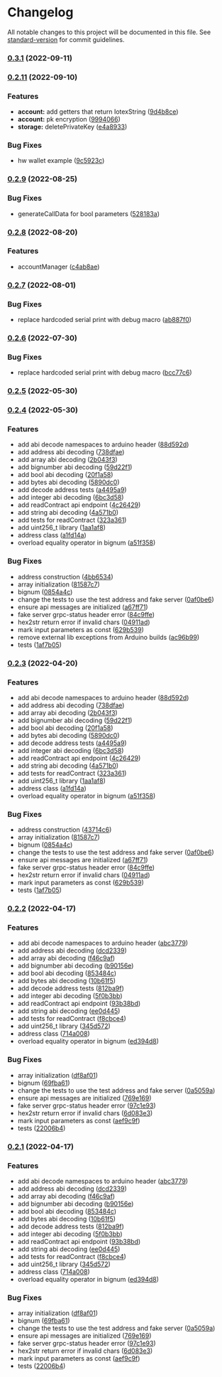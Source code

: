 # Changelog

All notable changes to this project will be documented in this file. See [standard-version](https://github.com/conventional-changelog/standard-version) for commit guidelines.

### [0.3.1](https://github.com/iotexproject/arduino-sdk/compare/v0.2.11...v0.3.1) (2022-09-11)

### [0.2.11](https://github.com/iotexproject/arduino-sdk/compare/v0.2.9...v0.2.11) (2022-09-10)


### Features

* **account:** add getters that return IotexString ([9d4b8ce](https://github.com/iotexproject/arduino-sdk/commit/9d4b8ce27b0f07fdbe7a66d8efdbd7c5e72b1f8b))
* **account:** pk encryption ([9994066](https://github.com/iotexproject/arduino-sdk/commit/9994066f5991861298308b91c4d4b98c531dd9bc))
* **storage:**  deletePrivateKey ([e4a8933](https://github.com/iotexproject/arduino-sdk/commit/e4a89333df2fe53418a7f2cdefe66845dba20263))


### Bug Fixes

* hw wallet example ([9c5923c](https://github.com/iotexproject/arduino-sdk/commit/9c5923c692624dca7f402dffce4ce7ffe3a9948a))

### [0.2.9](https://github.com/iotexproject/arduino-sdk/compare/v0.2.8...v0.2.9) (2022-08-25)


### Bug Fixes

*  generateCallData for bool parameters ([528183a](https://github.com/iotexproject/arduino-sdk/commit/528183aba3841ad19ca17143201f110e620c706d))

### [0.2.8](https://github.com/iotexproject/arduino-sdk/compare/v0.2.7...v0.2.8) (2022-08-20)


### Features

* accountManager ([c4ab8ae](https://github.com/iotexproject/arduino-sdk/commit/c4ab8aedaaa3bc502d6d26153addd2bcf1b7ff7a))

### [0.2.7](https://github.com/iotexproject/arduino-sdk/compare/v0.2.5...v0.2.7) (2022-08-01)


### Bug Fixes

* replace hardcoded serial print with debug macro ([ab887f0](https://github.com/iotexproject/arduino-sdk/commit/ab887f07fa564d41b63a5a56d53ee734015fbabe))

### [0.2.6](https://github.com/iotexproject/arduino-sdk/compare/v0.2.5...v0.2.6) (2022-07-30)


### Bug Fixes

* replace hardcoded serial print with debug macro ([bcc77c6](https://github.com/iotexproject/arduino-sdk/commit/bcc77c6da70152577ef38f0b8351459c8c1bd8f9))

### [0.2.5](https://github.com/iotexproject/arduino-sdk/compare/v0.2.4...v0.2.5) (2022-05-30)

### [0.2.4](https://github.com/iotexproject/arduino-sdk/compare/v0.1.6...v0.2.4) (2022-05-30)


### Features

* add abi decode namespaces to arduino header ([88d592d](https://github.com/iotexproject/arduino-sdk/commit/88d592d514c14007248ddf6bf573728988d11faf))
* add address abi decoding ([738dfae](https://github.com/iotexproject/arduino-sdk/commit/738dfaedf50f3a81fd727cc1b8014e1a8fcdf9f0))
* add array abi decoding ([2b043f3](https://github.com/iotexproject/arduino-sdk/commit/2b043f3eb862e6917ec49003b405daed86f32d3a))
* add bignumber abi decoding ([59d22f1](https://github.com/iotexproject/arduino-sdk/commit/59d22f1dac3eb7686975ad82c07cb0e5ad09d3a2))
* add bool abi decoding ([20f1a58](https://github.com/iotexproject/arduino-sdk/commit/20f1a58fa1275f4104d53e9059086603fccaf30a))
* add bytes abi decoding ([5890dc0](https://github.com/iotexproject/arduino-sdk/commit/5890dc055bb2b69d6b24e065b7d0b9104ffd307c))
* add decode address tests ([a4495a9](https://github.com/iotexproject/arduino-sdk/commit/a4495a92dce1cb10cb0cbf8e3dd3e2973bbd94de))
* add integer abi decoding ([6bc3d58](https://github.com/iotexproject/arduino-sdk/commit/6bc3d5829f0d07235318b20e64f553c61b91892b))
* add readContract api endpoint ([4c26429](https://github.com/iotexproject/arduino-sdk/commit/4c26429f1265b6c6e4301c843435e8faef1be443))
* add string abi decoding ([4a571b0](https://github.com/iotexproject/arduino-sdk/commit/4a571b0333c7eddccea7ede2e7ab08c20a03a982))
* add tests for readContract ([323a361](https://github.com/iotexproject/arduino-sdk/commit/323a361f2ae45065d34407230f4dc10b17f05155))
* add uint256_t library ([1aa1af8](https://github.com/iotexproject/arduino-sdk/commit/1aa1af8271de94ba1374c9da329276601aea35c8))
* address class ([a1fd14a](https://github.com/iotexproject/arduino-sdk/commit/a1fd14ad7717866e66833ba36db4c8184aeef1ba))
* overload equality operator in bignum ([a51f358](https://github.com/iotexproject/arduino-sdk/commit/a51f358edc9006374ae3360afb1d4fb0609e9ac8))


### Bug Fixes

* address construction ([4bb6534](https://github.com/iotexproject/arduino-sdk/commit/4bb653446f90a3015a7b38cdb885cf589b1def8d))
* array initialization ([81587c7](https://github.com/iotexproject/arduino-sdk/commit/81587c7f7069ee622671ea9f9d35f9d9cea51092))
* bignum ([0854a4c](https://github.com/iotexproject/arduino-sdk/commit/0854a4c9f163526a6540c2471a8364e9f05ef7de))
* change the tests to use the test address and fake server ([0af0be6](https://github.com/iotexproject/arduino-sdk/commit/0af0be6b03fcf749a84f6fcaa67126e0f362d0c4))
* ensure api messages are initialized ([a67ff71](https://github.com/iotexproject/arduino-sdk/commit/a67ff71032eb12d0e7c60da39b8ea5ed67624f55))
* fake server grpc-status header error ([84c9ffe](https://github.com/iotexproject/arduino-sdk/commit/84c9ffea5cc0338d337c4d7cd81f2f47fd9f8a36))
* hex2str return error if invalid chars ([04911ad](https://github.com/iotexproject/arduino-sdk/commit/04911ad78d50aba1bec7b79a602caae7b4fe9ea0))
* mark input parameters as const ([629b539](https://github.com/iotexproject/arduino-sdk/commit/629b53993224ad0ad6536d4605db7620d0e90eec))
* remove external lib exceptions from Arduino builds ([ac96b99](https://github.com/iotexproject/arduino-sdk/commit/ac96b9946ef1722dfa006a3d03ca5a5c180995e9))
* tests ([1af7b05](https://github.com/iotexproject/arduino-sdk/commit/1af7b05df76e155d59cb09e2c008352eacdb3155))

### [0.2.3](https://github.com/iotexproject/arduino-sdk/compare/v0.1.6...v0.2.3) (2022-04-20)


### Features

* add abi decode namespaces to arduino header ([88d592d](https://github.com/iotexproject/arduino-sdk/commit/88d592d514c14007248ddf6bf573728988d11faf))
* add address abi decoding ([738dfae](https://github.com/iotexproject/arduino-sdk/commit/738dfaedf50f3a81fd727cc1b8014e1a8fcdf9f0))
* add array abi decoding ([2b043f3](https://github.com/iotexproject/arduino-sdk/commit/2b043f3eb862e6917ec49003b405daed86f32d3a))
* add bignumber abi decoding ([59d22f1](https://github.com/iotexproject/arduino-sdk/commit/59d22f1dac3eb7686975ad82c07cb0e5ad09d3a2))
* add bool abi decoding ([20f1a58](https://github.com/iotexproject/arduino-sdk/commit/20f1a58fa1275f4104d53e9059086603fccaf30a))
* add bytes abi decoding ([5890dc0](https://github.com/iotexproject/arduino-sdk/commit/5890dc055bb2b69d6b24e065b7d0b9104ffd307c))
* add decode address tests ([a4495a9](https://github.com/iotexproject/arduino-sdk/commit/a4495a92dce1cb10cb0cbf8e3dd3e2973bbd94de))
* add integer abi decoding ([6bc3d58](https://github.com/iotexproject/arduino-sdk/commit/6bc3d5829f0d07235318b20e64f553c61b91892b))
* add readContract api endpoint ([4c26429](https://github.com/iotexproject/arduino-sdk/commit/4c26429f1265b6c6e4301c843435e8faef1be443))
* add string abi decoding ([4a571b0](https://github.com/iotexproject/arduino-sdk/commit/4a571b0333c7eddccea7ede2e7ab08c20a03a982))
* add tests for readContract ([323a361](https://github.com/iotexproject/arduino-sdk/commit/323a361f2ae45065d34407230f4dc10b17f05155))
* add uint256_t library ([1aa1af8](https://github.com/iotexproject/arduino-sdk/commit/1aa1af8271de94ba1374c9da329276601aea35c8))
* address class ([a1fd14a](https://github.com/iotexproject/arduino-sdk/commit/a1fd14ad7717866e66833ba36db4c8184aeef1ba))
* overload equality operator in bignum ([a51f358](https://github.com/iotexproject/arduino-sdk/commit/a51f358edc9006374ae3360afb1d4fb0609e9ac8))


### Bug Fixes

* address construction ([43714c6](https://github.com/iotexproject/arduino-sdk/commit/43714c69763792f4fc476294e25ba90969f46094))
* array initialization ([81587c7](https://github.com/iotexproject/arduino-sdk/commit/81587c7f7069ee622671ea9f9d35f9d9cea51092))
* bignum ([0854a4c](https://github.com/iotexproject/arduino-sdk/commit/0854a4c9f163526a6540c2471a8364e9f05ef7de))
* change the tests to use the test address and fake server ([0af0be6](https://github.com/iotexproject/arduino-sdk/commit/0af0be6b03fcf749a84f6fcaa67126e0f362d0c4))
* ensure api messages are initialized ([a67ff71](https://github.com/iotexproject/arduino-sdk/commit/a67ff71032eb12d0e7c60da39b8ea5ed67624f55))
* fake server grpc-status header error ([84c9ffe](https://github.com/iotexproject/arduino-sdk/commit/84c9ffea5cc0338d337c4d7cd81f2f47fd9f8a36))
* hex2str return error if invalid chars ([04911ad](https://github.com/iotexproject/arduino-sdk/commit/04911ad78d50aba1bec7b79a602caae7b4fe9ea0))
* mark input parameters as const ([629b539](https://github.com/iotexproject/arduino-sdk/commit/629b53993224ad0ad6536d4605db7620d0e90eec))
* tests ([1af7b05](https://github.com/iotexproject/arduino-sdk/commit/1af7b05df76e155d59cb09e2c008352eacdb3155))

### [0.2.2](https://github.com/iotexproject/arduino-sdk/compare/v0.1.6...v0.2.2) (2022-04-17)


### Features

* add abi decode namespaces to arduino header ([abc3779](https://github.com/iotexproject/arduino-sdk/commit/abc3779004ca95f1c85ab68a81a8d291e85f2ffe))
* add address abi decoding ([dcd2339](https://github.com/iotexproject/arduino-sdk/commit/dcd2339d3877d4cbc2bf6141f038066986bdb0e5))
* add array abi decoding ([f46c9af](https://github.com/iotexproject/arduino-sdk/commit/f46c9af71bb2a05f1cb0a648ed3c8f576c3ad847))
* add bignumber abi decoding ([b90156e](https://github.com/iotexproject/arduino-sdk/commit/b90156e14c0ab09d83c68360764e402db09241f2))
* add bool abi decoding ([853484c](https://github.com/iotexproject/arduino-sdk/commit/853484c59c89a98703238be798d85a6b89a63425))
* add bytes abi decoding ([10b61f5](https://github.com/iotexproject/arduino-sdk/commit/10b61f59b37253c7d7d5881c82267301a30c1554))
* add decode address tests ([812ba9f](https://github.com/iotexproject/arduino-sdk/commit/812ba9f9cff7a32920ea3fce9cf79dbb122024a3))
* add integer abi decoding ([5f0b3bb](https://github.com/iotexproject/arduino-sdk/commit/5f0b3bba9b75b83cda58b1ba2fbd5af3698677c8))
* add readContract api endpoint ([93b38bd](https://github.com/iotexproject/arduino-sdk/commit/93b38bd5bf005cfc75045785063a71516a4a7b92))
* add string abi decoding ([ee0d445](https://github.com/iotexproject/arduino-sdk/commit/ee0d4455f45b238481661c595d7d07cd1a7cb8a0))
* add tests for readContract ([f8cbce4](https://github.com/iotexproject/arduino-sdk/commit/f8cbce4decac059b6e68cbe7acab3ccb19bd3896))
* add uint256_t library ([345d572](https://github.com/iotexproject/arduino-sdk/commit/345d5727b2706c60b155f27b2bca8aa1f92b8c89))
* address class ([714a008](https://github.com/iotexproject/arduino-sdk/commit/714a0086a46ce3a3086fb71ce6ad01d442ecb1a1))
* overload equality operator in bignum ([ed394d8](https://github.com/iotexproject/arduino-sdk/commit/ed394d8a8b3ea868269f7902f44c7412fea9f3c4))


### Bug Fixes

* array initialization ([df8af01](https://github.com/iotexproject/arduino-sdk/commit/df8af01aab0424ab5b6691decd7c47a34c95c109))
* bignum ([69fba61](https://github.com/iotexproject/arduino-sdk/commit/69fba61cb187ddd8646ea7a38b53f37dd6b39e64))
* change the tests to use the test address and fake server ([0a5059a](https://github.com/iotexproject/arduino-sdk/commit/0a5059a18ee2cccbd4e8ee197345fdee092bc75b))
* ensure api messages are initialized ([769e169](https://github.com/iotexproject/arduino-sdk/commit/769e1696caca588f024a0d61aa5a8d2e91e12578))
* fake server grpc-status header error ([97c1e93](https://github.com/iotexproject/arduino-sdk/commit/97c1e936d52f348849ac93f1ba67fd7c063f8024))
* hex2str return error if invalid chars ([6d083e3](https://github.com/iotexproject/arduino-sdk/commit/6d083e371cb06e5efd19e70912d2a42fda2988fc))
* mark input parameters as const ([aef9c9f](https://github.com/iotexproject/arduino-sdk/commit/aef9c9f276ba63a3a5eee0a3f2909fb6b833dee8))
* tests ([22006b4](https://github.com/iotexproject/arduino-sdk/commit/22006b45b00a40b56ea31a699114410d0628cd30))

### [0.2.1](https://github.com/iotexproject/arduino-sdk/compare/v0.1.6...v0.2.1) (2022-04-17)


### Features

* add abi decode namespaces to arduino header ([abc3779](https://github.com/iotexproject/arduino-sdk/commit/abc3779004ca95f1c85ab68a81a8d291e85f2ffe))
* add address abi decoding ([dcd2339](https://github.com/iotexproject/arduino-sdk/commit/dcd2339d3877d4cbc2bf6141f038066986bdb0e5))
* add array abi decoding ([f46c9af](https://github.com/iotexproject/arduino-sdk/commit/f46c9af71bb2a05f1cb0a648ed3c8f576c3ad847))
* add bignumber abi decoding ([b90156e](https://github.com/iotexproject/arduino-sdk/commit/b90156e14c0ab09d83c68360764e402db09241f2))
* add bool abi decoding ([853484c](https://github.com/iotexproject/arduino-sdk/commit/853484c59c89a98703238be798d85a6b89a63425))
* add bytes abi decoding ([10b61f5](https://github.com/iotexproject/arduino-sdk/commit/10b61f59b37253c7d7d5881c82267301a30c1554))
* add decode address tests ([812ba9f](https://github.com/iotexproject/arduino-sdk/commit/812ba9f9cff7a32920ea3fce9cf79dbb122024a3))
* add integer abi decoding ([5f0b3bb](https://github.com/iotexproject/arduino-sdk/commit/5f0b3bba9b75b83cda58b1ba2fbd5af3698677c8))
* add readContract api endpoint ([93b38bd](https://github.com/iotexproject/arduino-sdk/commit/93b38bd5bf005cfc75045785063a71516a4a7b92))
* add string abi decoding ([ee0d445](https://github.com/iotexproject/arduino-sdk/commit/ee0d4455f45b238481661c595d7d07cd1a7cb8a0))
* add tests for readContract ([f8cbce4](https://github.com/iotexproject/arduino-sdk/commit/f8cbce4decac059b6e68cbe7acab3ccb19bd3896))
* add uint256_t library ([345d572](https://github.com/iotexproject/arduino-sdk/commit/345d5727b2706c60b155f27b2bca8aa1f92b8c89))
* address class ([714a008](https://github.com/iotexproject/arduino-sdk/commit/714a0086a46ce3a3086fb71ce6ad01d442ecb1a1))
* overload equality operator in bignum ([ed394d8](https://github.com/iotexproject/arduino-sdk/commit/ed394d8a8b3ea868269f7902f44c7412fea9f3c4))


### Bug Fixes

* array initialization ([df8af01](https://github.com/iotexproject/arduino-sdk/commit/df8af01aab0424ab5b6691decd7c47a34c95c109))
* bignum ([69fba61](https://github.com/iotexproject/arduino-sdk/commit/69fba61cb187ddd8646ea7a38b53f37dd6b39e64))
* change the tests to use the test address and fake server ([0a5059a](https://github.com/iotexproject/arduino-sdk/commit/0a5059a18ee2cccbd4e8ee197345fdee092bc75b))
* ensure api messages are initialized ([769e169](https://github.com/iotexproject/arduino-sdk/commit/769e1696caca588f024a0d61aa5a8d2e91e12578))
* fake server grpc-status header error ([97c1e93](https://github.com/iotexproject/arduino-sdk/commit/97c1e936d52f348849ac93f1ba67fd7c063f8024))
* hex2str return error if invalid chars ([6d083e3](https://github.com/iotexproject/arduino-sdk/commit/6d083e371cb06e5efd19e70912d2a42fda2988fc))
* mark input parameters as const ([aef9c9f](https://github.com/iotexproject/arduino-sdk/commit/aef9c9f276ba63a3a5eee0a3f2909fb6b833dee8))
* tests ([22006b4](https://github.com/iotexproject/arduino-sdk/commit/22006b45b00a40b56ea31a699114410d0628cd30))
